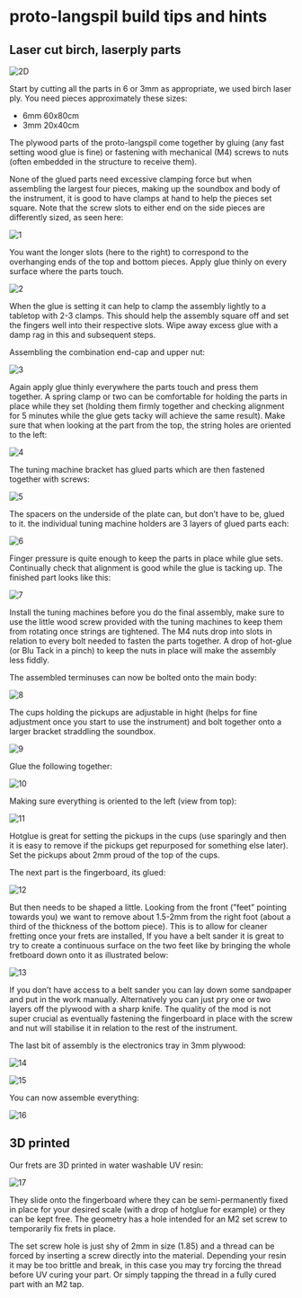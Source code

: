 # proto-langspil build tips and hints

## Laser cut birch, laserply parts
![2D](https://github.com/Intelligent-Instruments-Lab/proto-langspil/hardware/assets/2Dlangspil.png)

Start by cutting all the parts in 6 or 3mm as appropriate, we used birch laser ply. You need pieces  approximately these sizes:
  + 6mm 60x80cm
  + 3mm 20x40cm

The plywood parts of the proto-langspil come together by gluing (any fast setting wood glue is fine) or fastening with mechanical (M4) screws to nuts (often embedded in the structure to receive them).

None of the glued parts need excessive clamping force but when assembling the largest four pieces, making up the soundbox and body of the instrument, it is good to have clamps at hand to help the pieces set square. Note that the screw slots to either end on the side pieces are differently sized, as seen here:

![1](https://github.com/Intelligent-Instruments-Lab/proto-langspil/hardware/assets/build1.png)

You want the longer slots (here to the right) to correspond to the overhanging ends of the top and bottom pieces. Apply glue thinly on every surface where the parts touch.

![2](https://github.com/Intelligent-Instruments-Lab/proto-langspil/hardware/assets/build2.png)

When the glue is setting it can help to clamp the assembly lightly to a tabletop with 2-3 clamps. This should help the assembly square off and set the fingers well into their respective slots. Wipe away excess glue with a damp rag in this and subsequent steps.

Assembling the combination end-cap and upper nut:

![3](https://github.com/Intelligent-Instruments-Lab/proto-langspil/hardware/assets/build3.png)

Again apply glue thinly everywhere the parts touch and press them together. A spring clamp or two can be comfortable for holding the parts in place while they set (holding them firmly together and checking alignment for 5 minutes while the glue gets tacky will achieve the same result). Make sure that when looking at the part from the top, the string holes are oriented to the left:

![4](https://github.com/Intelligent-Instruments-Lab/proto-langspil/hardware/assets/build4.png)

The tuning machine bracket has glued parts which are then fastened together with screws:

![5](https://github.com/Intelligent-Instruments-Lab/proto-langspil/hardware/assets/build5.png)

The spacers on the underside of the plate can, but don’t have to be, glued to it. the individual tuning machine holders are 3 layers of glued parts each:

![6](https://github.com/Intelligent-Instruments-Lab/proto-langspil/hardware/assets/build6.png)

Finger pressure is quite enough to keep the parts in place while glue sets. Continually check that alignment is good while the glue is tacking up. The finished part looks like this:

![7](https://github.com/Intelligent-Instruments-Lab/proto-langspil/hardware/assets/build7.png)

Install the tuning machines before you do the final assembly, make sure to use the little wood screw provided with the tuning machines to keep them from rotating once strings are tightened. The M4 nuts drop into slots in relation to every bolt needed to fasten the parts together. A drop of hot-glue (or Blu Tack in a pinch) to keep the nuts in place will make the assembly less fiddly.

The assembled terminuses can now be bolted onto the main body:

![8](https://github.com/Intelligent-Instruments-Lab/proto-langspil/hardware/assets/build8.png)

The cups holding the pickups are adjustable in hight (helps for fine adjustment once you start to use the instrument) and bolt together onto a larger bracket straddling the soundbox.

![9](https://github.com/Intelligent-Instruments-Lab/proto-langspil/hardware/assets/build9.png)

Glue the following together:

![10](https://github.com/Intelligent-Instruments-Lab/proto-langspil/hardware/assets/build10.png)

Making sure everything is oriented to the left (view from top):

![11](https://github.com/Intelligent-Instruments-Lab/proto-langspil/hardware/assets/build11.png)

Hotglue is great for setting the pickups in the cups (use sparingly and then it is easy to remove if the pickups get repurposed for something else later). Set the pickups about 2mm proud of the top of the cups.

The next part is the fingerboard, its glued:

![12](https://github.com/Intelligent-Instruments-Lab/proto-langspil/hardware/assets/build12.png)

But then needs to be shaped a little. Looking from the front (”feet” pointing towards you) we want to remove about 1.5-2mm from the right foot (about a third of the thickness of the bottom piece). This is to allow for cleaner fretting once your frets are installed, If you have a belt sander it is great to try to create a continuous surface on the two feet like by bringing the whole fretboard down onto it as illustrated below:

![13](https://github.com/Intelligent-Instruments-Lab/proto-langspil/hardware/assets/build13.png)

If you don’t have access to a belt sander you can lay down some sandpaper and put in the work manually. Alternatively you can just pry one or two layers off the plywood with a sharp knife. The quality of the mod is not super crucial as eventually fastening the fingerboard in place with the screw and nut will stabilise it in relation to the rest of the instrument.

The last bit of assembly is the electronics tray in 3mm plywood:

![14](https://github.com/Intelligent-Instruments-Lab/proto-langspil/hardware/assets/build14.png)

![15](https://github.com/Intelligent-Instruments-Lab/proto-langspil/hardware/assets/build15.png)

You can now assemble everything:

![16](https://github.com/Intelligent-Instruments-Lab/proto-langspil/hardware/assets/build16.png)

## 3D printed
Our frets are 3D printed in water washable UV resin:

![17](https://github.com/Intelligent-Instruments-Lab/proto-langspil/hardware/assets/build17.png)

They slide onto the fingerboard where they can be semi-permanently fixed in place for your desired scale (with a drop of hotglue for example) or they can be kept free. The geometry has a hole intended for an M2 set screw to temporarily fix frets in place.

The set screw hole is just shy of 2mm in size (1.85) and a thread can be forced by inserting a screw directly into the material. Depending your resin it may be too brittle and break, in this case you may try forcing the thread before UV curing your part. Or simply tapping the thread in a fully cured part with an M2 tap.
